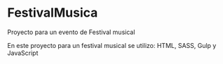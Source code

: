 # FestivalMusica
Proyecto para un evento de Festival musical

En este proyecto para un festival musical se utilizo: HTML, SASS, Gulp y JavaScript
